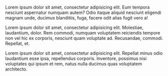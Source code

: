 Lorem ipsum dolor sit amet, consectetur adipisicing elit. Eum tempora nesciunt aspernatur numquam autem? Odio itaque aliquid nesciunt eligendi magnam unde, ducimus blanditiis, fuga, facere odit alias fugit vero a!

Lorem ipsum dolor sit amet, consectetur adipisicing elit. Molestiae, laudantium, dolor. Rem commodi, numquam voluptatem reiciendis tempore non vel hic ex corporis, nesciunt quam voluptate ad. Recusandae, commodi. Repellat, et.

Lorem ipsum dolor sit amet, consectetur adipisicing elit. Repellat minus odio laudantium esse ipsa, repellendus corporis. Inventore, possimus nisi voluptates qui ipsum et rem, natus nulla ducimus quas voluptatem architecto.